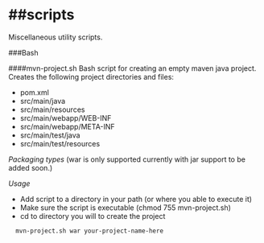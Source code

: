 ##scripts
=======

Miscellaneous utility scripts.

###Bash

####mvn-project.sh
  Bash script for creating an empty maven java project.  
  Creates the following project directories and files:  
  * pom.xml  
  * src/main/java  
  * src/main/resources  
  * src/main/webapp/WEB-INF  
  * src/main/webapp/META-INF  
  * src/main/test/java  
  * src/main/test/resources  

  *Packaging types* (war is only supported currently with jar support to be added soon.)  

  *Usage*  
  * Add script to a directory in your path (or where you able to execute it)  
  * Make sure the script is executable (chmod 755 mvn-project.sh)  
  * cd to directory you will to create the project  

```bash
  mvn-project.sh war your-project-name-here
```